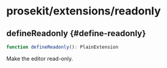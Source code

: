 # prosekit/extensions/readonly

## defineReadonly {#define-readonly}

```ts
function defineReadonly(): PlainExtension
```

Make the editor read-only.
